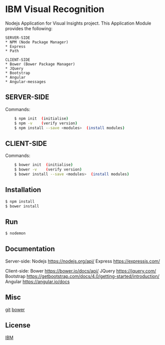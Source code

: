# IBM Visual Recognition
Nodejs Application for Visual Insights project.
This Application Module provides the following:

    SERVER-SIDE
    * NPM (Node Package Manager)
    * Express
    * Path

    CLIENT-SIDE
    * Bower (Bower Package Manager)
    * JQuery
    * Bootstrap
    * Angular
    * Angular-messages
    

## SERVER-SIDE
Commands:
```sh
    $ npm init  (initialise)
    $ npm -v    (verify version)
    $ npm install --save <modules>  (install modules)
```

## CLIENT-SIDE
Commands:
```sh
    $ bower init  (initialise)
    $ bower -v    (verify version)
    $ bower install --save <modules>  (install modules)
```

## Installation
```sh
$ npm install 
$ bower install
```

## Run
```sh
$ nodemon 
```

## Documentation
Server-side:
Nodejs          https://nodejs.org/api/
Express         https://expressjs.com/

Client-side:
Bower           https://bower.io/docs/api/
JQuery          https://jquery.com/
Bootstrap       https://getbootstrap.com/docs/4.0/getting-started/introduction/
Angular         https://angular.io/docs

## Misc
[git](.gitignore)
[bower](.bowerrc)

## License
[IBM](License)
